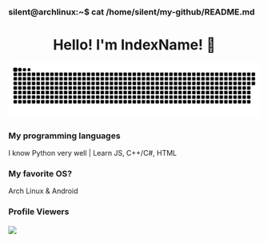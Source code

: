 ### silent@archlinux:~$ cat /home/silent/my-github/README.md

<h1 align="center">Hello! I'm IndexName! 👋</h1>

<p align="center">
 <img width="600" src="snake.svg" alt="snake"/>
</p>

### My programming languages
I know Python very well | Learn JS, C++/C#, HTML

### My favorite OS?
Arch Linux & Android

### Profile Viewers
<img align="center" src="https://profile-counter.glitch.me/{cryosilent}/count.svg"/></p> 
